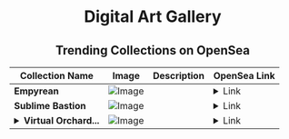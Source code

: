 <div align="center">

# Digital Art Gallery

## Trending Collections on OpenSea

| Collection Name                       | Image                                                                                     | Description                       | OpenSea Link                                                                                          |
|---------------------------------------|-------------------------------------------------------------------------------------------|-----------------------------------|--------------------------------------------------------------------------------------------------------|
| **Empyrean** | ![Image](https://i.seadn.io/s/raw/files/d5a10266189bb2b94208098f3918dd34.jpg?w=500&auto=format?w=200&auto=format) |  | <details><summary>Link</summary>[Empyrean](https://opensea.io/collection/empyrean-6)</details> |
| **Sublime Bastion** | ![Image](https://i.seadn.io/s/raw/files/c80ea2ef3768632eb84db3da3c47e2a4.jpg?w=500&auto=format?w=200&auto=format) |  | <details><summary>Link</summary>[Sublime Bastion](https://opensea.io/collection/sublime-bastion)</details> |
| **<details><summary>Virtual Orchard...</summary>Virtual Orchards</details>** | ![Image](https://i.seadn.io/s/raw/files/17dcd32973b14e9c66ec05fb7f5a707b.jpg?w=500&auto=format?w=200&auto=format) |  | <details><summary>Link</summary>[Virtual Orchards](https://opensea.io/collection/virtual-orchards)</details> |

</div>